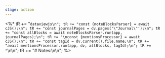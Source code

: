 ```yaml
---
stage: action
---
```


<%*
tR += "```dataviewjs\n";
tR += "const {noteBlocksParser} = await cJS();\n";
tR += "const journalPages = dv.pages('\"Journal\"');\n";
tR += "const allBlocks = await noteBlocksParser.run(app, journalPages);\n";
tR += "\nconst {mentionsProcessor} = await cJS();\n";
tR += "const tagId = dv.current().file.name;\n";
tR += "await mentionsProcessor.run(app, dv, allBlocks, tagId);\n";
tR += "```\n\n";
tR += "# Notes:\n\n";
%>

